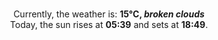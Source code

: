 <p  align="center"><br/>Currently, the weather is: <b> 15°C, <i>broken clouds</i></b></br>Today, the sun rises at <b>05:39</b> and sets at <b>18:49</b>.</p>